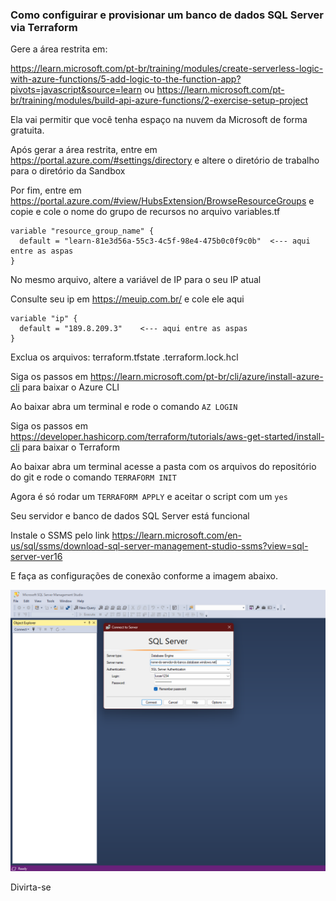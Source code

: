 ### Como configuirar e provisionar um banco de dados SQL Server via Terraform

Gere a área restrita em: 

https://learn.microsoft.com/pt-br/training/modules/create-serverless-logic-with-azure-functions/5-add-logic-to-the-function-app?pivots=javascript&source=learn
ou
https://learn.microsoft.com/pt-br/training/modules/build-api-azure-functions/2-exercise-setup-project

Ela vai permitir que você tenha espaço na nuvem da Microsoft de forma gratuita.

Após gerar a área restrita, entre em https://portal.azure.com/#settings/directory e altere o diretório de trabalho para o diretório da Sandbox
 
Por fim, entre em https://portal.azure.com/#view/HubsExtension/BrowseResourceGroups e copie e cole o nome do grupo de recursos no arquivo variables.tf

```hcl
variable "resource_group_name" {
  default = "learn-81e3d56a-55c3-4c5f-98e4-475b0c0f9c0b"  <--- aqui entre as aspas
}
```

No mesmo arquivo, altere a variável de IP para o seu IP atual 

Consulte seu ip em https://meuip.com.br/ e cole ele aqui

```hcl
variable "ip" {
  default = "189.8.209.3"    <--- aqui entre as aspas
}
```

Exclua os arquivos:
terraform.tfstate
.terraform.lock.hcl

Siga os passos em https://learn.microsoft.com/pt-br/cli/azure/install-azure-cli para baixar o Azure CLI

Ao baixar abra um terminal e rode o comando `AZ LOGIN`
 
Siga os passos em https://developer.hashicorp.com/terraform/tutorials/aws-get-started/install-cli para baixar o Terraform

Ao baixar abra um terminal acesse a pasta com os arquivos do repositório do git e rode o comando `TERRAFORM INIT`

Agora é só rodar um `TERRAFORM APPLY` e aceitar o script com um `yes`

Seu servidor e banco de dados SQL Server está funcional

Instale o SSMS pelo link https://learn.microsoft.com/en-us/sql/ssms/download-sql-server-management-studio-ssms?view=sql-server-ver16

E faça as configurações de conexão conforme a imagem abaixo.

![alt text](img\MSSMS.png)

Divirta-se